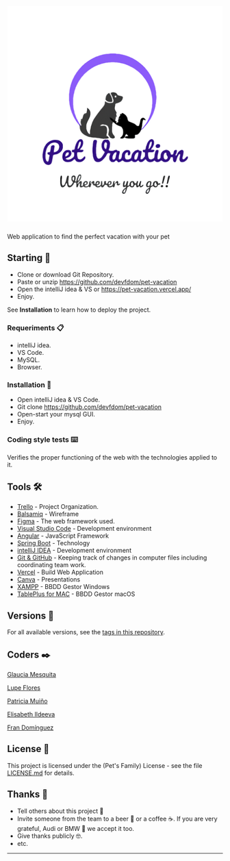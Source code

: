 # ![Image text](src/main/resources/static/img/logo.png)

Web application to find the perfect vacation with your pet


## Starting 🚀

- Clone or download Git Repository.
- Paste or unzip https://github.com/devfdom/pet-vacation
- Open the intelliJ idea & VS or https://pet-vacation.vercel.app/
- Enjoy.

See **Installation** to learn how to deploy the project.


### Requeriments 📋

- intelliJ idea.
- VS Code.
- MySQL.
- Browser.

### Installation 🔧

- Open intelliJ idea & VS Code.
- Git clone https://github.com/devfdom/pet-vacation
- Open-start your mysql GUI.
- Enjoy.

### Coding style tests ⌨️

Verifies the proper functioning of the web with the technologies applied to it.

<!-- # ![Image text](TechEvents/src/main/resources/static/img/screenshots/trello.png) -->


## Tools 🛠️


* [Trello](https://trello.com/b/LAXZpvTz/123-coders) - Project Organization.
* [Balsamiq](https://balsamiq.cloud/s5tauor/p75s6vf/rDB97) - Wireframe
* [Figma](https://www.figma.com/file/uDFYrQYkMYordGhM3zFO60/Wheel-of-doom) - The web framework used.
* [Visual Studio Code](https://code.visualstudio.com/) - Development environment
* [Angular](https://angular.io/) - JavaScript Framework
* [Spring Boot](https://spring.io/projects/spring-boot) - Technology
* [intelliJ IDEA](https://www.jetbrains.com/es-es/idea/) - Development environment
* [Git & GitHub](https://github.com) - Keeping track of changes in computer files including coordinating team work.
* [Vercel](https://vercel.com/) - Build Web Application
* [Canva](https://www.canva.com/) - Presentations
* [XAMPP](https://www.apachefriends.org/es/index.html) - BBDD Gestor Windows
* [TablePlus for MAC](https://tableplus.com/) - BBDD Gestor macOS


## Versions 📌


For all available versions, see the [tags in this repository](https://github.com/devfdom/pet-vacation).

## Coders ✒️

[Glaucia Mesquita](https://github.com/Glauciagmm)

[Lupe Flores](https://github.com/Lupe13)

[Patricia Muiño](https://github.com/PMuin)

[Elisabeth Ildeeva](https://github.com/ElisabethIld)

[Fran Domínguez](https://github.com/devFdom)

## License 📄

This project is licensed under the (Pet's Family) License - see the file [LICENSE.md](LICENSE.md) for details.

## Thanks 🎁

* Tell others about this project 📢
* Invite someone from the team to a beer 🍺 or a coffee ☕. If you are very grateful, Audi or BMW 🚗 we accept it too.
* Give thanks publicly 🤓.
* etc.



---

